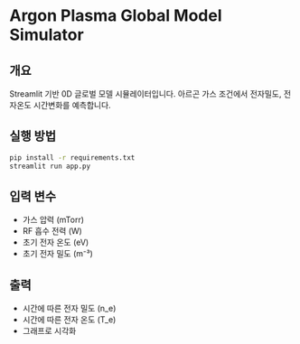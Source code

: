 # Argon Plasma Global Model Simulator

## 개요
Streamlit 기반 0D 글로벌 모델 시뮬레이터입니다. 아르곤 가스 조건에서 전자밀도, 전자온도 시간변화를 예측합니다.

## 실행 방법
```bash
pip install -r requirements.txt
streamlit run app.py
```

## 입력 변수
- 가스 압력 (mTorr)
- RF 흡수 전력 (W)
- 초기 전자 온도 (eV)
- 초기 전자 밀도 (m⁻³)

## 출력
- 시간에 따른 전자 밀도 (n_e)
- 시간에 따른 전자 온도 (T_e)
- 그래프로 시각화